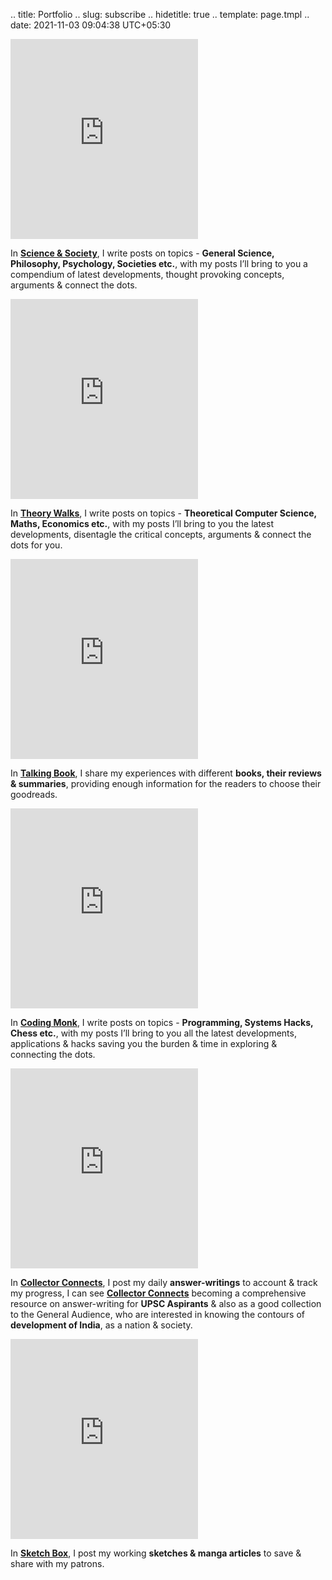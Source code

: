 .. title: Portfolio
.. slug: subscribe
.. hidetitle: true
.. template: page.tmpl
.. date: 2021-11-03 09:04:38 UTC+05:30

<div class="row">
	<div class="col-md-6">
		<iframe src="https://scientificsociety.substack.com/embed" max-width="480" height="320" frameborder="0" scrolling="no" class="centred"></iframe>
		<p>In <a href="https://scientificsociety.substack.com/"><strong>Science & Society</strong></a>, I write posts on topics - <strong>General Science, Philosophy, Psychology, Societies etc.</strong>, with my posts I’ll bring to you a compendium of latest developments, thought provoking concepts, arguments & connect the dots.</p>
	</div>
	<div class="col-md-6">
		<iframe src="https://theorywalks.substack.com/embed" max-width="480" height="320" frameborder="0" scrolling="no" class="centred"></iframe>	
		<p>In <a href="https://theorywalks.substack.com/"><strong>Theory Walks</strong></a>, I write posts on topics - <strong>Theoretical Computer Science, Maths, Economics etc.</strong>, with my posts I’ll bring to you the latest developments, disentagle the critical concepts, arguments & connect the dots for you.</p>
	</div>
</div>
<div class="row">
	<div class="col-md-6">
		<iframe src="https://talkingbook.substack.com/embed" max-width="480" height="320" frameborder="0" scrolling="no" class="centred"></iframe>
		<p>In <a href="https://talkingbook.substack.com/"><strong>Talking Book</strong></a>, I share my experiences with different <strong>books, their reviews & summaries</strong>, providing enough information for the readers to choose their goodreads.</p>
	</div>
	<div class="col-md-6">
		<iframe src="https://codingmonk.substack.com/embed" max-width="480" height="320" frameborder="0" scrolling="no" class="centred"></iframe>
		<p> In <a href="https://codingmonk.substack.com/"><strong>Coding Monk</strong></a>, I write posts on topics - <strong>Programming, Systems Hacks, Chess etc.</strong>, with my posts I’ll bring to you all the latest developments, applications & hacks saving you the burden & time in exploring & connecting the dots.</p>
	</div>
</div>
<div class="row">
	<div class="col-md-6">
		<iframe src="https://collectorconnects.substack.com/embed" max-width="480" height="320" frameborder="0" scrolling="no" class="centred"></iframe>
		<p>In <a href="https://collectorconnects.substack.com/"><strong>Collector Connects</strong></a>, I post my daily <strong>answer-writings</strong> to account & track my progress, I can see <a href="https://collectorconnects.substack.com/"><strong>Collector Connects</strong></a> becoming a comprehensive resource on answer-writing for <strong> UPSC  Aspirants</strong> & also as a good collection to the General Audience, who are interested in knowing the contours of <strong>development of India</strong>, as a nation & society.</p>	
	</div>
	<div class="col-md-6">
		<iframe src="https://sketchbox.substack.com/embed" max-width="480" height="320" frameborder="0" scrolling="no" class="centred"></iframe>
		<p>In <a href="https://sketchbox.substack.com/"><strong>Sketch Box</strong></a>, I post my working <strong>sketches & manga articles</strong> to save & share with my patrons.</p>
	</div>
</div>

